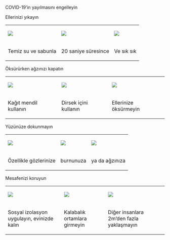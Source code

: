 COVID-19’in yayılmasını engelleyin

Ellerinizi yıkayın

<span id="t.65f20389ecccfdc357d1f9b9ab681e80bf93f6dd"></span><span
id="t.0"></span>

<table>
<tbody>
<tr class="odd">
<td><p><span><img src="https://lh6.googleusercontent.com/A7BJVvJ7O2-x7q0JFkTFYLj-_fhC2gk1sBpUTGrI8pgfroJ00sEIabbnnD-5DtJSa4zjENCi0nikMvV0dAtDMgcAKpGPdCMqojhbsm3FY8mWxTo5G7wspHQuHkZJrA3MkNu_tYF8" /></span></p></td>
<td><p><span><img src="https://lh3.googleusercontent.com/az0oyIuY9M6PXbGmh1eSEPAEsJygtrFVNIsn_1bD8HVe4I17FbCka4927ISbnnkAjftsfz97b4idodWiIg4kb7gmpGZrd2RfPA5uSPgxBZY8MpEqH4TrgDrN3ASB-rTyjdIIBQqO" /></span></p></td>
<td><p><span><img src="https://lh6.googleusercontent.com/Vbnjk_PfK-1hhx6OeRMjfJCl07vmZqsFkOqSEcitgnTD476Msb5YfKLD7Wt8_zX_f54wY49mCB8v1PPeRnInIdN_HRePCtRa05MrYEfifNW02QeubhFuiTBSfwiv8tFL75ArR_sl" /></span></p></td>
</tr>
<tr class="even">
<td><p><span>Temiz su ve sabunla</span></p></td>
<td><p><span>20 saniye süresince</span></p></td>
<td><p><span>Ve sık sık</span></p></td>
</tr>
</tbody>
</table>

Öksürürken ağzınızı kapatın

<span id="t.8d3fa7c3bbd7cdba447e7806791b22d70d135e9d"></span><span
id="t.1"></span>

<table>
<tbody>
<tr class="odd">
<td><p><span><img src="https://lh6.googleusercontent.com/GxOrJ3G7-cq7ecWB3wwROZ7tV4abdusMseYYM58AlD2V6AFKPi3fY2Mc41HBbyU3BSGBTSG_qir5w8FnVvNlZ0ae8ZCUq9fmgq9N_paAc7Ahy2eFzd_ZS-wqF_ZdEVmgrSa-bUXO" /></span></p></td>
<td><p><span><img src="https://lh5.googleusercontent.com/V9DPTrfCn1kG5FW20cEoM2CQ8oy2pI2ZKv_AV5zZuJ-QA4J3xikZriVrVRjdKj0ow8zhffolQHV0_E1sHPs4-PlzGJhkwF35Wrpf8_OPliA-R-_L-1vOiNq6EAMppSs3vLfVm1uM" /></span></p></td>
<td><p><span><img src="https://lh4.googleusercontent.com/65Q-gM1cBQcLmop0kmVkJ7UIpF5bAH-h1hgMcN-g1RjXzOCXFVqjOZeMK7vQbmmfj8RC0q6wkBEZAkscqr_c1USkSrtQqZp1q89xdwuPl8uZ3WQ8Y0AaFeQ40x0PtXii-ZgOkhuD" /></span></p></td>
</tr>
<tr class="even">
<td><p><span>Kağıt mendil kullanın</span></p></td>
<td><p><span>Dirsek içini kullanın</span></p></td>
<td><p><span>Ellerinize öksürmeyin </span></p></td>
</tr>
</tbody>
</table>

Yüzünüze dokunmayın

<span id="t.8df9f9c89d967d31f871f05b1dfdbe8ce6e414db"></span><span
id="t.2"></span>

<table>
<tbody>
<tr class="odd">
<td><p><span><img src="https://lh5.googleusercontent.com/yH3VMaVTliQPkhU68mV477VoSU4zc8-U0NmxACQSCsZhB414TJ72uZduEh_u4eGZ-9Kte09WEF9Z-HE3_UYg6KcfnWTEGtVHcnd3dnaWUnq-dKkh-EqQP69xlVefVc92Nh4kN8V_" /></span></p></td>
<td><p><span><img src="https://lh3.googleusercontent.com/Pb3H6AU-NWcGOnK03yj0v71ZWli-e8fqYxHyrJfyb_ak5aU5vE074Nr_B61dGkXYRPyW2xbzOVBHzGR-nt4MB3f4sQbsPw3KFfdAaOGQDJDfFWTJnkXbAIDmHe1zikpi9Ylu9pmD" /></span></p></td>
<td><p><span><img src="https://lh3.googleusercontent.com/GEb46rAgRs9uqmH_m-lRPJaGk1Syfja9ebCxXDvVocFBM1WuPSj1upRi52Vv--DOEAOa2mLYxNjOCq_UPn4mSd3HAetJjc5q_Ox7Xfw4Mfg4WJ5W6BLWezDvZeYTTskCdvU8bgwY" /></span></p></td>
</tr>
<tr class="even">
<td><p><span>Özellikle gözlerinize</span></p></td>
<td><p><span>burnunuza</span></p></td>
<td><p><span>ya da ağzınıza</span></p></td>
</tr>
</tbody>
</table>

Mesafenizi koruyun

<span id="t.94c7b1411f3237012e594d247311a969c3b5e005"></span><span
id="t.3"></span>

<table>
<tbody>
<tr class="odd">
<td><p><span><img src="https://lh3.googleusercontent.com/FxuT03owIgKR7noTtDWBUxJZyc-H0w2G_YD13oidIEZYPRXjj3gbUs7KXTg1R9YVof7Dt3-nbU2M_DB_8PsbjSno13drkpNE4ey0hKc9zv1SqEqFFe-Vtr-oqyqawd3haktFnqle" /></span></p></td>
<td><p><span><img src="https://lh4.googleusercontent.com/z6PRGO3TwR8v-xFff9lV0rTqem7a9_FoRnmSYpzQCGlPvpgBfQ_f40a0f4Yv4JodkYLU-RG9C50cxB8cU9Aig1PrKI25341yASnvHsS-7bxC97CZDYWNMMOy9FintRG4ymXu27Ti" /></span></p></td>
<td><p><span><img src="https://lh6.googleusercontent.com/j2uewha32CMH11eKxP6gNF0Z2RUu8VH3Px65nSgLeGq6En7eoF8pXgcB2aXgCSKgdYALkdUaJaqg_Q8IdgrBGXmfbHdfV2fAETzFcTivwFSeqEyZXIILOpB5giwkLTAm2pe7n6R-" /></span></p></td>
</tr>
<tr class="even">
<td><p><span>Sosyal izolasyon uygulayın, evinizde kalın</span></p></td>
<td><p><span>Kalabalık ortamlara girmeyin</span></p></td>
<td><p><span>Diğer insanlara 2m’den fazla yaklaşmayın</span></p></td>
</tr>
</tbody>
</table>
